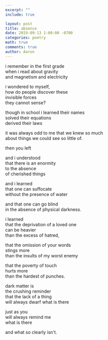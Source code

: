 ```yaml
---
excerpt: ""
include: true

layout: post
title: absence 
date: 2019-09-13 1:00:00 -0700
categories: poetry
math: true
comments: true
author: Aaron
---
```


i remember in the first grade  
when i read about gravity  
and magnetism and electricity  

i wondered to myself,  
how do people discover these  
invisible forces  
they cannot sense?  

though in school i learned their names  
solved their equations  
derived their laws  

it was always odd to me that we knew so much  
about things we could see so little of.  

then you left  

and i understood  
that there is an enormity  
to the absence  
of cherished things  

and i learned  
that one can suffocate  
without the presence of water  

and that one can go blind  
in the absence of physical darkness.  

i learned  
that the deprivation of a loved one  
can be heavier  
than the excess of hatred,  

that the omission of your words  
stings more  
than the insults of my worst enemy  

that the poverty of touch  
hurts more  
than the hardest of punches.  

dark matter is  
the crushing reminder  
that the lack of a thing  
will always dwarf what is there  

just as you  
will always remind me  
what is there  

and what so clearly isn't.
